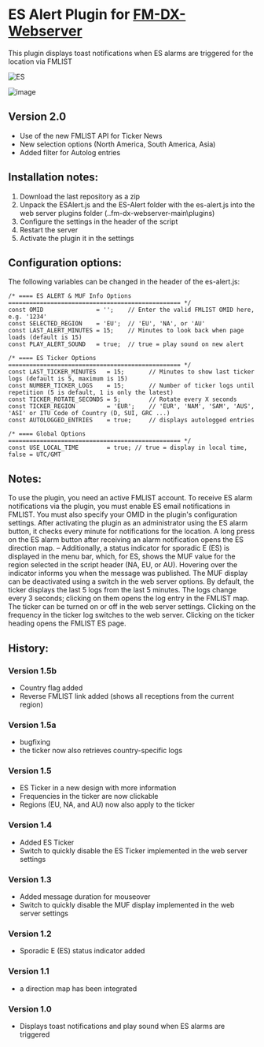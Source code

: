 # ES Alert Plugin for [FM-DX-Webserver](https://github.com/NoobishSVK/fm-dx-webserver)

This plugin displays toast notifications when ES alarms are triggered for the location via FMLIST

![ES](https://github.com/user-attachments/assets/f77d1aec-7691-47b4-a313-e6cdc9cc82dd)

![image](https://github.com/user-attachments/assets/72b6ae0f-7727-48b6-bbea-29c89b7b12f7)


## Version 2.0 

- Use of the new FMLIST API for Ticker News
- New selection options (North America, South America, Asia)
- Added filter for Autolog entries

## Installation notes:

1. 	Download the last repository as a zip
2.	Unpack the ESAlert.js and the ES-Alert folder with the es-alert.js into the web server plugins folder (..fm-dx-webserver-main\plugins)
3.  Configure the settings in the header of the script
4. 	Restart the server
5. 	Activate the plugin it in the settings

## Configuration options:

The following variables can be changed in the header of the es-alert.js:

    /* ==== ES ALERT & MUF Info Options ================================================= */
    const OMID               = '';	  // Enter the valid FMLIST OMID here, e.g. '1234'
    const SELECTED_REGION    = 'EU';  // 'EU', 'NA', or 'AU'
    const LAST_ALERT_MINUTES = 15;    // Minutes to look back when page loads (default is 15)
    const PLAY_ALERT_SOUND   = true;  // true = play sound on new alert
    
    /* ==== ES Ticker Options ================================================= */
    const LAST_TICKER_MINUTES   = 15;		// Minutes to show last ticker logs (default is 5, maximum is 15)
    const NUMBER_TICKER_LOGS    = 15;		// Number of ticker logs until repetition (5 is default, 1 is only the latest) 
    const TICKER_ROTATE_SECONDS = 5;		// Rotate every X seconds
    const TICKER_REGION         = 'EUR'; 	// 'EUR', 'NAM', 'SAM', 'AUS', 'ASI' or ITU Code of Country (D, SUI, GRC ...)
    const AUTOLOGGED_ENTRIES    = true;		// displays autologged entries 
    
    /* ==== Global Options ================================================= */
    const USE_LOCAL_TIME        = true; // true = display in local time, false = UTC/GMT

## Notes: 

To use the plugin, you need an active FMLIST account. To receive ES alarm notifications via the plugin, you must enable ES email notifications in FMLIST. You must also specify your OMID in the plugin's configuration settings. After activating the plugin as an administrator using the ES alarm button, it checks every minute for notifications for the location. A long press on the ES alarm button after receiving an alarm notification opens the ES direction map. – Additionally, a status indicator for sporadic E (ES) is displayed in the menu bar, which, for ES, shows the MUF value for the region selected in the script header (NA, EU, or AU). Hovering over the indicator informs you when the message was published. The MUF display can be deactivated using a switch in the web server options. By default, the ticker displays the last 5 logs from the last 5 minutes. The logs change every 3 seconds; clicking on them opens the log entry in the FMLIST map. The ticker can be turned on or off in the web server settings. Clicking on the frequency in the ticker log switches to the web server. Clicking on the ticker heading opens the FMLIST ES page.

## History:

### Version 1.5b 

- Country flag added
- Reverse FMLIST link added (shows all receptions from the current region)

### Version 1.5a 

- bugfixing
- the ticker now also retrieves country-specific logs

### Version 1.5 

- ES Ticker in a new design with more information
- Frequencies in the ticker are now clickable
- Regions (EU, NA, and AU) now also apply to the ticker

### Version 1.4 

- Added ES Ticker
- Switch to quickly disable the ES Ticker implemented in the web server settings

### Version 1.3 

- Added message duration for mouseover
- Switch to quickly disable the MUF display implemented in the web server settings

### Version 1.2 

- Sporadic E (ES) status indicator added

### Version 1.1 

- a direction map has been integrated

### Version 1.0 

- Displays toast notifications and play sound when ES alarms are triggered
